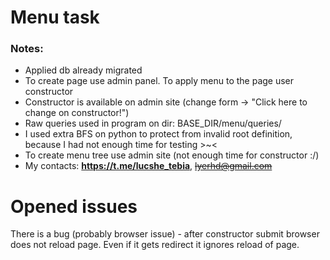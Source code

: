 # Menu task
### Notes:
- Applied db already migrated
- To create page use admin panel. To apply menu to the page user constructor
- Constructor is available on admin site (change form -> "Click here to change on constructor!")
- Raw queries used in program on dir: BASE_DIR/menu/queries/
- I used extra BFS on python to protect from invalid root definition, because I had not enough time for testing >~<
- To create menu tree use admin site (not enough time for constructor :/)
- My contacts: 
__https://t.me/lucshe_tebia__, ~~lyerhd@gmail.com~~
# Opened issues
There is a bug (probably browser issue) - after constructor submit browser does not reload page. Even if it gets redirect it ignores reload of page.
